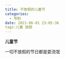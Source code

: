 ```yaml
---
title: 不放假的儿童节
categories:
  - 写到
date: 2021-06-01 23:05:36
tags:儿童 放假
---
```


**儿童节**

一切不放假的节日都是耍流氓
